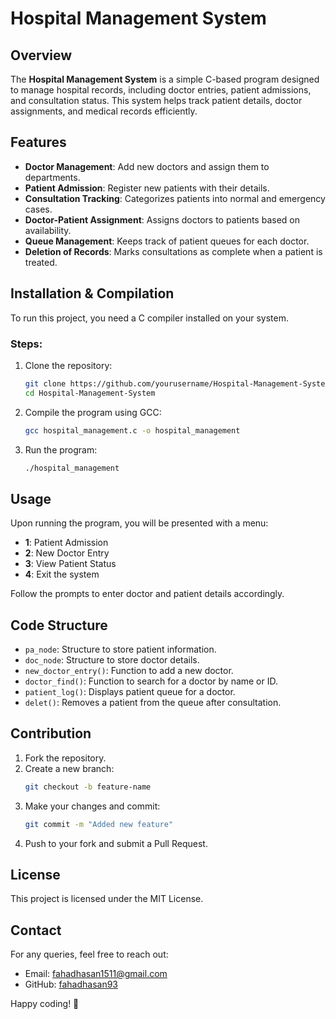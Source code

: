 # Hospital Management System

## Overview
The **Hospital Management System** is a simple C-based program designed to manage hospital records, including doctor entries, patient admissions, and consultation status. This system helps track patient details, doctor assignments, and medical records efficiently.

## Features
- **Doctor Management**: Add new doctors and assign them to departments.
- **Patient Admission**: Register new patients with their details.
- **Consultation Tracking**: Categorizes patients into normal and emergency cases.
- **Doctor-Patient Assignment**: Assigns doctors to patients based on availability.
- **Queue Management**: Keeps track of patient queues for each doctor.
- **Deletion of Records**: Marks consultations as complete when a patient is treated.

## Installation & Compilation
To run this project, you need a C compiler installed on your system.

### Steps:
1. Clone the repository:
   ```sh
   git clone https://github.com/yourusername/Hospital-Management-System.git
   cd Hospital-Management-System
   ```
2. Compile the program using GCC:
   ```sh
   gcc hospital_management.c -o hospital_management
   ```
3. Run the program:
   ```sh
   ./hospital_management
   ```

## Usage
Upon running the program, you will be presented with a menu:
- **1**: Patient Admission
- **2**: New Doctor Entry
- **3**: View Patient Status
- **4**: Exit the system

Follow the prompts to enter doctor and patient details accordingly.

## Code Structure
- `pa_node`: Structure to store patient information.
- `doc_node`: Structure to store doctor details.
- `new_doctor_entry()`: Function to add a new doctor.
- `doctor_find()`: Function to search for a doctor by name or ID.
- `patient_log()`: Displays patient queue for a doctor.
- `delet()`: Removes a patient from the queue after consultation.

## Contribution
1. Fork the repository.
2. Create a new branch:
   ```sh
   git checkout -b feature-name
   ```
3. Make your changes and commit:
   ```sh
   git commit -m "Added new feature"
   ```
4. Push to your fork and submit a Pull Request.

## License
This project is licensed under the MIT License.

## Contact
For any queries, feel free to reach out:
- Email: fahadhasan1511@gmail.com
- GitHub: [fahadhasan93](https://github.com/fahadhasan93)

Happy coding! 🚀

